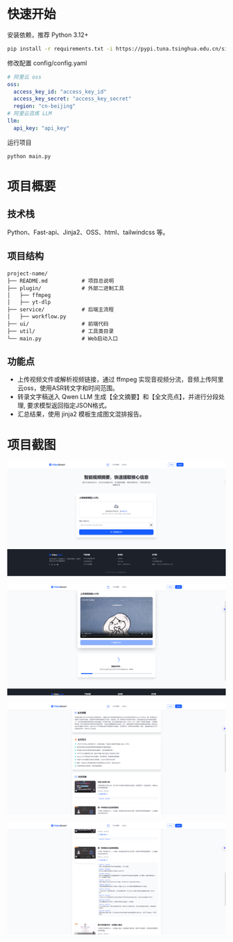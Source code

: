 # 快速开始
安装依赖，推荐 Python 3.12+
```bash
pip install -r requirements.txt -i https://pypi.tuna.tsinghua.edu.cn/simple
```

修改配置 config/config.yaml
```yaml
# 阿里云 oss
oss:
  access_key_id: "access_key_id"
  access_key_secret: "access_key_secret"
  region: "cn-beijing"
# 阿里云百炼 LLM
llm:
  api_key: "api_key"
```

运行项目
```bash
python main.py
```

# 项目概要
## 技术栈
Python、Fast-api、Jinja2、OSS、html、tailwindcss 等。
## 项目结构
```text
project-name/
├── README.md           # 项目总说明
├── plugin/             # 外部二进制工具
│   ├── ffmpeg        
│   ├── yt-dlp    
├── service/            # 后端主流程
│   ├── workflow.py     
├── ui/                 # 前端代码
├── util/               # 工具类目录
└── main.py             # Web启动入口
```
## 功能点
- 上传视频文件或解析视频链接，通过 ffmpeg 实现音视频分流，音频上传阿里云oss，使用ASR转文字和时间范围。 
- 转录文字稿送入 Qwen LLM 生成【全文摘要】和【全文亮点】，并进行分段处理, 要求模型返回指定JSON格式。
- 汇总结果，使用 jinja2 模板生成图文混排报告。

# 项目截图
![](./imgs/home.png)

![](./imgs/running.png)

![](./imgs/res1.png)

![](./imgs/res2.png)